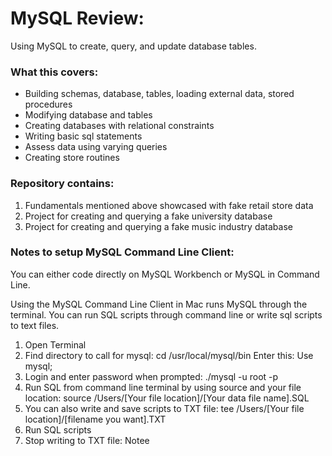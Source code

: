 # MySQL Review:
Using MySQL to create, query, and update database tables.

### What this covers:
- Building schemas, database, tables, loading external data, stored procedures
- Modifying database and tables
- Creating databases with relational constraints
- Writing basic sql statements
- Assess data using varying queries
- Creating store routines

### Repository contains:
1. Fundamentals mentioned above showcased with fake retail store data
2. Project for creating and querying a fake university database
3. Project for creating and querying a fake music industry database


### Notes to setup MySQL Command Line Client:
You can either code directly on MySQL Workbench or MySQL in Command Line. 

Using the MySQL Command Line Client in Mac runs MySQL through the terminal. You can run SQL scripts through command line or write sql scripts to text files.

1) Open Terminal
2) Find directory to call for mysql: cd /usr/local/mysql/bin
   Enter this: Use mysql;
3) Login and enter password when prompted: ./mysql -u root -p
4) Run SQL from command line terminal by using source and your file location: 
source /Users/[Your file location]/[Your data file name].SQL
5) You can also write and save scripts to TXT file: 
tee /Users/[Your file location]/[filename you want].TXT
6) Run SQL scripts
7) Stop writing to TXT file: Notee
